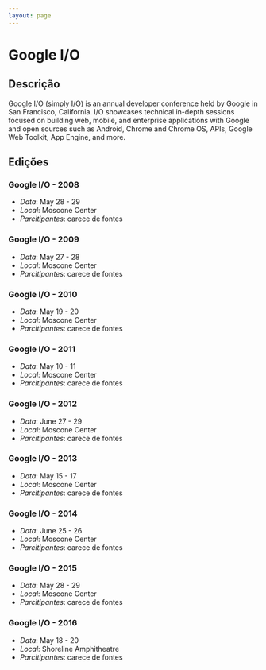 ```yaml
---
layout: page
---
```

# Google I/O

## Descrição

Google I/O (simply I/O) is an annual developer conference held by Google in San Francisco,
California. I/O showcases technical in-depth sessions focused on building web, mobile, and
enterprise applications with Google and open sources such as Android, Chrome and Chrome OS,
APIs, Google Web Toolkit, App Engine, and more.

## Edições

### Google I/O - 2008
- *Data*: May 28 - 29
- *Local*: Moscone Center
- *Parcitipantes*: carece de fontes

### Google I/O - 2009
- *Data*: May 27 - 28
- *Local*: Moscone Center
- *Parcitipantes*: carece de fontes

### Google I/O - 2010
- *Data*: May 19 - 20
- *Local*: Moscone Center
- *Parcitipantes*: carece de fontes

### Google I/O - 2011
- *Data*: May 10 - 11
- *Local*: Moscone Center
- *Parcitipantes*: carece de fontes

### Google I/O - 2012
- *Data*: June 27 - 29
- *Local*: Moscone Center
- *Parcitipantes*: carece de fontes

### Google I/O - 2013
- *Data*: May 15 - 17
- *Local*: Moscone Center
- *Parcitipantes*: carece de fontes

### Google I/O - 2014
- *Data*: June 25 - 26
- *Local*: Moscone Center
- *Parcitipantes*: carece de fontes

### Google I/O - 2015
- *Data*: May 28 - 29
- *Local*: Moscone Center
- *Parcitipantes*: carece de fontes

### Google I/O - 2016
- *Data*: May 18 - 20
- *Local*: Shoreline Amphitheatre
- *Parcitipantes*: carece de fontes
